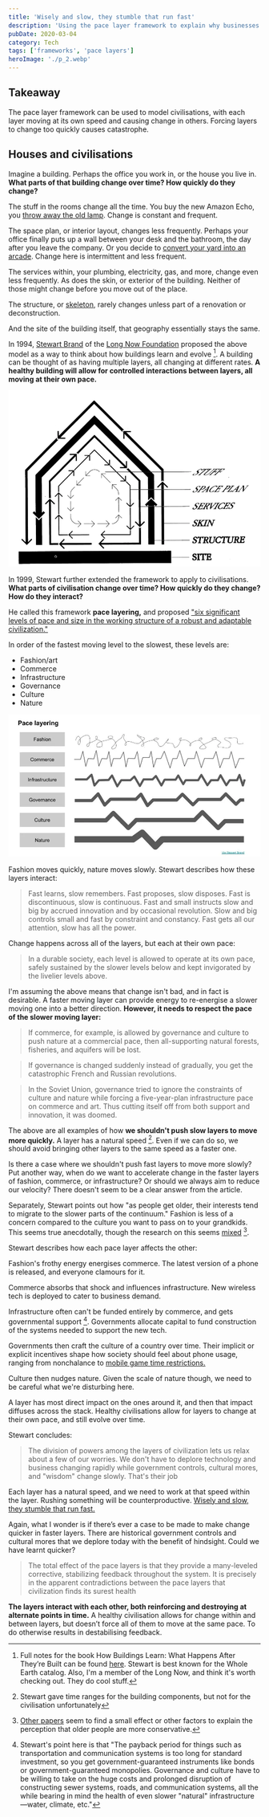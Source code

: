```yaml
---
title: 'Wisely and slow, they stumble that run fast'
description: 'Using the pace layer framework to explain why businesses change quickly and governments change slowly'
pubDate: 2020-03-04
category: Tech
tags: ['frameworks', 'pace layers']
heroImage: './p_2.webp'
---
```


## Takeaway

The pace layer framework can be used to model civilisations, with each layer moving at its own speed and causing change in others. Forcing layers to change too quickly causes catastrophe.

## Houses and civilisations

Imagine a building. Perhaps the office you work in, or the house you live in. **What parts of that building change over time? How quickly do they change?**

The stuff in the rooms change all the time. You buy the new Amazon Echo, you [throw away the old lamp](https://www.youtube.com/watch?v=dBqhIVyfsRg 'lamp'). Change is constant and frequent.

The space plan, or interior layout, changes less frequently. Perhaps your office finally puts up a wall between your desk and the bathroom, the day after you leave the company. Or you decide to [convert your yard into an arcade](https://www.reddit.com/r/mancave/comments/e58v6r/mancave_arcade_in_the_backyard/ 'arcade'). Change here is intermittent and less frequent.

The services within, your plumbing, electricity, gas, and more, change even less frequently. As does the skin, or exterior of the building. Neither of those might change before you move out of the place.

The structure, or [skeleton](https://www.designingbuildings.co.uk/wiki/Skeleton_frame 'skeleton'), rarely changes unless part of a renovation or deconstruction.

And the site of the building itself, that geography essentially stays the same.

In 1994, [Stewart Brand](https://en.wikipedia.org/wiki/Stewart_Brand 'Stewart') of the [Long Now Foundation](http://longnow.org/ 'Long Now') proposed the above model as a way to think about how buildings learn and evolve [^1]. A building can be thought of as having multiple layers, all changing at different rates. **A healthy building will allow for controlled interactions between layers, all moving at their own pace.**

![post](./p_1.webp)

In 1999, Stewart further extended the framework to apply to civilisations. **What parts of civilisation change over time? How quickly do they change? How do they interact?**

He called this framework **pace layering,** and proposed ["six significant levels of pace and size in the working structure of a robust and adaptable civilization."](https://jods.mitpress.mit.edu/pub/issue3-brand 'pace')

In order of the fastest moving level to the slowest, these levels are:

- Fashion/art
- Commerce
- Infrastructure
- Governance
- Culture
- Nature

![post](./p_2.webp)

Fashion moves quickly, nature moves slowly. Stewart describes how these layers interact:

> Fast learns, slow remembers. Fast proposes, slow disposes. Fast is discontinuous, slow is continuous. Fast and small instructs slow and big by accrued innovation and by occasional revolution. Slow and big controls small and fast by constraint and constancy. Fast gets all our attention, slow has all the power.

Change happens across all of the layers, but each at their own pace:

> In a durable society, each level is allowed to operate at its own pace, safely sustained by the slower levels below and kept invigorated by the livelier levels above.

I'm assuming the above means that change isn't bad, and in fact is desirable. A faster moving layer can provide energy to re-energise a slower moving one into a better direction. **However, it needs to respect the pace of the slower moving layer:**

> If commerce, for example, is allowed by governance and culture to push nature at a commercial pace, then all-supporting natural forests, fisheries, and aquifers will be lost.

> If governance is changed suddenly instead of gradually, you get the catastrophic French and Russian revolutions.

> In the Soviet Union, governance tried to ignore the constraints of culture and nature while forcing a five-year-plan infrastructure pace on commerce and art. Thus cutting itself off from both support and innovation, it was doomed.

The above are all examples of how **we shouldn't push slow layers to move more quickly.** A layer has a natural speed [^2]. Even if we can do so, we should avoid bringing other layers to the same speed as a faster one.

Is there a case where we shouldn't push fast layers to move more slowly? Put another way, when do we want to accelerate change in the faster layers of fashion, commerce, or infrastructure? Or should we always aim to reduce our velocity? There doesn't seem to be a clear answer from the article.

Separately, Stewart points out how "as people get older, their interests tend to migrate to the slower parts of the continuum." Fashion is less of a concern compared to the culture you want to pass on to your grandkids. This seems true anecdotally, though the research on this seems [mixed](https://www.journals.uchicago.edu/doi/abs/10.1086/706889?mobileUi=0&journalCode=jop 'research') [^3].

Stewart describes how each pace layer affects the other:

Fashion's frothy energy energises commerce. The latest version of a phone is released, and everyone clamours for it.

Commerce absorbs that shock and influences infrastructure. New wireless tech is deployed to cater to business demand.

Infrastructure often can't be funded entirely by commerce, and gets governmental support [^4]. Governments allocate capital to fund construction of the systems needed to support the new tech.

Governments then craft the culture of a country over time. Their implicit or explicit incentives shape how society should feel about phone usage, ranging from nonchalance to [mobile game time restrictions.](https://www.scmp.com/news/china/society/article/3036444/chinas-minors-face-new-limits-mobile-games-war-gaming-addiction 'china')

Culture then nudges nature. Given the scale of nature though, we need to be careful what we're disturbing here.

A layer has most direct impact on the ones around it, and then that impact diffuses across the stack. Healthy civilisations allow for layers to change at their own pace, and still evolve over time.

Stewart concludes:

> The division of powers among the layers of civilization lets us relax about a few of our worries. We don't have to deplore technology and business changing rapidly while government controls, cultural mores, and "wisdom" change slowly. That's their job

Each layer has a natural speed, and we need to work at that speed within the layer. Rushing something will be counterproductive. [Wisely and slow, they stumble that run fast.](https://www.bbc.co.uk/bitesize/guides/zw7nk7h/revision/8 'Romeo')

Again, what I wonder is if there’s ever a case to be made to make change quicker in faster layers. There are historical government controls and cultural mores that we deplore today with the benefit of hindsight. Could we have learnt quicker?

> The total effect of the pace layers is that they provide a many-leveled corrective, stabilizing feedback throughout the system. It is precisely in the apparent contradictions between the pace layers that civilization finds its surest health

**The layers interact with each other, both reinforcing and destroying at alternate points in time.** A healthy civilisation allows for change within and between layers, but doesn’t force all of them to move at the same pace. To do otherwise results in destabilising feedback.

[^1]: Full notes for the book How Buildings Learn: What Happens After They’re Built can be found [here](https://www.gyford.com/phil/writing/2004/10/24/how-buildings-le/ 'notes'). Stewart is best known for the Whole Earth catalog. Also, I'm a member of the Long Now, and think it's worth checking out. They do cool stuff.

[^2]: Stewart gave time ranges for the building components, but not for the civilisation unfortunately

[^3]: [Other ](https://academic.oup.com/gerontologist/article-abstract/21/6/580/819080?redirectedFrom=PDF '1') [papers](https://www.jstor.org/stable/1041104?seq=1 '2') seem to find a small effect or other factors to explain the perception that older people are more conservative.

[^4]: Stewart's point here is that "The payback period for things such as transportation and communication systems is too long for standard investment, so you get government-guaranteed instruments like bonds or government-guaranteed monopolies. Governance and culture have to be willing to take on the huge costs and prolonged disruption of constructing sewer systems, roads, and communication systems, all the while bearing in mind the health of even slower "natural" infrastructure—water, climate, etc."
